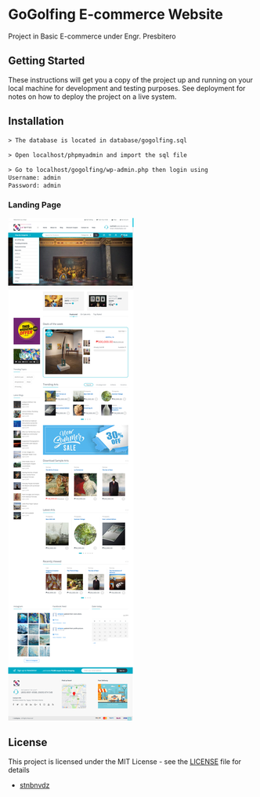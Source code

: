 
# GoGolfing E-commerce Website

Project in Basic E-commerce under Engr. Presbitero

## Getting Started

These instructions will get you a copy of the project up and running on your local machine for development and testing purposes. See deployment for notes on how to deploy the project on a live system.

## Installation
```
> The database is located in database/gogolfing.sql
```

```
> Open localhost/phpmyadmin and import the sql file
```

```
> Go to localhost/gogolfing/wp-admin.php then login using 
Username: admin
Password: admin
```

### Landing Page
![](screenshot/landingp@ge.png)

## License

This project is licensed under the MIT License - see the [LICENSE](https://en.wikipedia.org/wiki/MIT_License) file for details

- [stnbnvdz](https://github.com/stnbnvdz)

